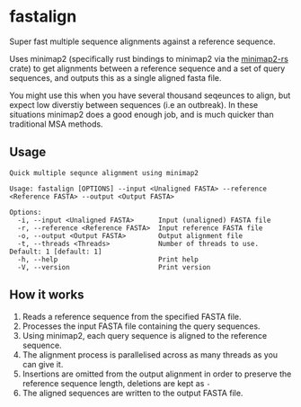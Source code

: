 # fastalign

Super fast multiple sequence alignments against a reference sequence. 

Uses minimap2 (specifically rust bindings to minimap2 via the [minimap2-rs](https://github.com/jguhlin/minimap2-rs) crate) to get alignments between a reference sequence and a set of query sequences, and outputs this as a single aligned fasta file.

You might use this when you have several thousand seqeunces to align, but expect low diverstiy between sequences (i.e an outbreak). In these situations minimap2 does a good enough job, and is much quicker than traditional MSA methods.

## Usage
```
Quick multiple sequnce alignment using minimap2

Usage: fastalign [OPTIONS] --input <Unaligned FASTA> --reference <Reference FASTA> --output <Output FASTA>

Options:
  -i, --input <Unaligned FASTA>      Input (unaligned) FASTA file
  -r, --reference <Reference FASTA>  Input reference FASTA file
  -o, --output <Output FASTA>        Output alignment file
  -t, --threads <Threads>            Number of threads to use. Default: 1 [default: 1]
  -h, --help                         Print help
  -V, --version                      Print version
```

## How it works

1. Reads a reference sequence from the specified FASTA file.
2. Processes the input FASTA file containing the query sequences.
3. Using minimap2, each query sequence is aligned to the reference sequence.
4. The alignment process is parallelised across as many threads as you can give it.
5. Insertions are omitted from the output alignment in order to preserve the reference sequence length, deletions are kept as `-`
6. The aligned sequences are written to the output FASTA file.
